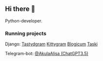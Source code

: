 ## Hi there 👋

Python-developer. 

### Running projects

Django:
[Tastydgram](https://tastygram.ddns.net/)
[Kittygram](https://kittygrm.ddns.net/)
[Blogicum](https://blogicum.ddns.net/)
[Taski](https://zada4i.ddns.net/)

Telegram-bot:
[@AkulaAlisa (ChatGPT3.5)](https://t.me/akulaAlisaBot)
